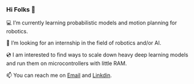 ### Hi Folks 👋

💻 I’m currently learning probabilistic models and motion planning for robotics.

🔭 I’m looking for an internship in the field of robotics and/or AI. 

💿 I am interested to find ways to scale down heavy deep learning models and run them on microcontrollers with little RAM.

📫 You can reach me on [Email](mailto:yohan.legars@gmail.com) and [Linkdin](https://www.linkedin.com/in/yohan-le-gars-3264731b4/).
